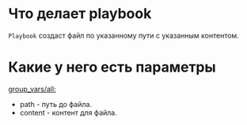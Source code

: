 # Что делает playbook

`Playbook` создаст файл по указанному пути с указанным контентом.

# Какие у него есть параметры 

[group_vars/all:](group_vars/all/vars.yml)
* path - путь до файла.
* content - контент для файла.
